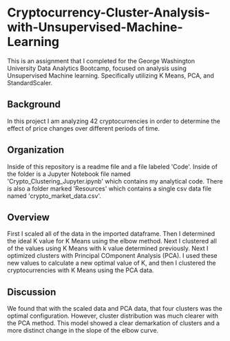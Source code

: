 # Cryptocurrency-Cluster-Analysis-with-Unsupervised-Machine-Learning

This is an assignment that I completed for the George Washington University Data Analytics Bootcamp, focused on analysis using Unsupervised Machine learning. Specifically utilizing K Means, PCA, and StandardScaler.

## Background
In this project I am analyzing 42 cryptocurrencies in order to determine the effect of price changes over different periods of time.

## Organization
Inside of this repository is a readme file and a file labeled 'Code'. Inside of the folder is a Jupyter Notebook file named 'Crypto_Clustering_Jupyter.ipynb' which contains my analytical code. There is also a folder marked 'Resources' which contains a single csv data file named 'crypto_market_data.csv'.

## Overview
First I scaled all of the data in the imported dataframe. Then I determined the ideal K value for K Means using the elbow method. Next I clustered all of the values using K Means with k value determined previously.
Next I optimized clusters with Principal COmponent Analysis (PCA). I used these new values to calculate a new optimal value of K, and then I clustered the cryptocurrencies with K Means using the PCA data.

## Discussion
We found that with the scaled data and PCA data, that four clusters was the optimal configuration. However, cluster distribution was much clearer with the PCA method. This model showed a clear demarkation of clusters and a more distinct change in the slope of the elbow curve.

